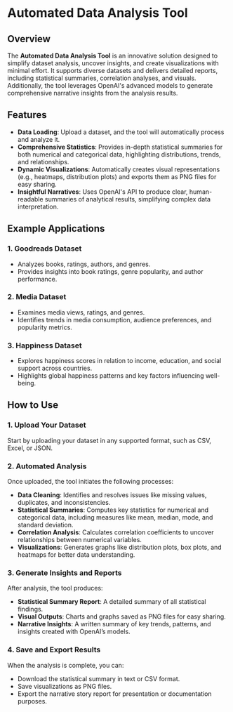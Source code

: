 # Automated Data Analysis Tool

## Overview

The **Automated Data Analysis Tool** is an innovative solution designed to simplify dataset analysis, uncover insights, and create visualizations with minimal effort. It supports diverse datasets and delivers detailed reports, including statistical summaries, correlation analyses, and visuals. Additionally, the tool leverages OpenAI's advanced models to generate comprehensive narrative insights from the analysis results.

## Features

* **Data Loading**: Upload a dataset, and the tool will automatically process and analyze it.
* **Comprehensive Statistics**: Provides in-depth statistical summaries for both numerical and categorical data, highlighting distributions, trends, and relationships.
* **Dynamic Visualizations**: Automatically creates visual representations (e.g., heatmaps, distribution plots) and exports them as PNG files for easy sharing.
* **Insightful Narratives**: Uses OpenAI's API to produce clear, human-readable summaries of analytical results, simplifying complex data interpretation.

## Example Applications

### 1. Goodreads Dataset
* Analyzes books, ratings, authors, and genres.
* Provides insights into book ratings, genre popularity, and author performance.

### 2. Media Dataset
* Examines media views, ratings, and genres.
* Identifies trends in media consumption, audience preferences, and popularity metrics.

### 3. Happiness Dataset
* Explores happiness scores in relation to income, education, and social support across countries.
* Highlights global happiness patterns and key factors influencing well-being.

## How to Use

### 1. Upload Your Dataset
Start by uploading your dataset in any supported format, such as CSV, Excel, or JSON.

### 2. Automated Analysis
Once uploaded, the tool initiates the following processes:
* **Data Cleaning**: Identifies and resolves issues like missing values, duplicates, and inconsistencies.
* **Statistical Summaries**: Computes key statistics for numerical and categorical data, including measures like mean, median, mode, and standard deviation.
* **Correlation Analysis**: Calculates correlation coefficients to uncover relationships between numerical variables.
* **Visualizations**: Generates graphs like distribution plots, box plots, and heatmaps for better data understanding.

### 3. Generate Insights and Reports
After analysis, the tool produces:
* **Statistical Summary Report**: A detailed summary of all statistical findings.
* **Visual Outputs**: Charts and graphs saved as PNG files for easy sharing.
* **Narrative Insights**: A written summary of key trends, patterns, and insights created with OpenAI’s models.

### 4. Save and Export Results
When the analysis is complete, you can:
* Download the statistical summary in text or CSV format.
* Save visualizations as PNG files.
* Export the narrative story report for presentation or documentation purposes.
